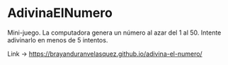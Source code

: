 # AdivinaElNumero
Mini-juego. La computadora genera un número al azar del 1 al 50. Intente adivinarlo en menos de 5 intentos.

Link -> https://brayanduranvelasquez.github.io/adivina-el-numero/
